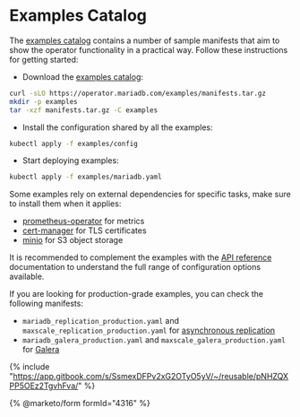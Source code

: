 
# Examples Catalog

The [examples catalog](https://operator.mariadb.com/examples/manifests.tar.gz) contains a number of sample manifests that aim to show the operator functionality in a practical way. Follow these instructions for getting started:


* Download the [examples catalog](https://operator.mariadb.com/examples/manifests.tar.gz):

```sh
curl -sLO https://operator.mariadb.com/examples/manifests.tar.gz
mkdir -p examples
tar -xzf manifests.tar.gz -C examples
```

* Install the configuration shared by all the examples:

```sh
kubectl apply -f examples/config
```

* Start deploying examples:

```sh
kubectl apply -f examples/mariadb.yaml
```



Some examples rely on external dependencies for specific tasks, make sure to install them when it applies:
* [prometheus-operator](https://github.com/prometheus-community/helm-charts/tree/main/charts/kube-prometheus-stack) for metrics
* [cert-manager](https://cert-manager.io/docs/installation/helm/) for TLS certificates
* [minio](https://github.com/minio/minio/tree/master/helm/minio) for S3 object storage


It is recommended to complement the examples with the [API reference](api-reference.md) documentation to understand the full range of configuration options available.


If you are looking for production-grade examples, you can check the following manifests:
- `mariadb_replication_production.yaml` and `maxscale_replication_production.yaml` for [asynchronous replication](./topologies/replication.md)
- `mariadb_galera_production.yaml` and `maxscale_galera_production.yaml` for [Galera](./topologies/galera.md)


{% include "https://app.gitbook.com/s/SsmexDFPv2xG2OTyO5yV/~/reusable/pNHZQXPP5OEz2TgvhFva/" %}

{% @marketo/form formId="4316" %}
